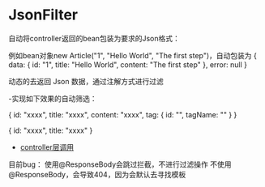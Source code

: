 # JsonFilter

自动将controller返回的bean包装为要求的Json格式：

例如bean对象new Article("1", "Hello World", "The first step")，自动包装为
{
    data: {
        id: "1",
        title: "Hello World",
        content: "The first step"
    },
    error: null
}



动态的去返回 Json 数据，通过注解方式进行过滤

-实现如下效果的自动筛选：

{
    id: "xxxx",
    title: "xxxx",
    content: "xxxx",
    tag: {
       id: "",
       tagName: ""
    }
}

{
    id: "xxxx",
    title: "xxxx"
}


- [controller层调用](/src/main/java/com/json/filter/controller/TestController.java) 

目前bug：
使用@ResponseBody会跳过拦截，不进行过滤操作
不使用@ResponseBody，会导致404，因为会默认去寻找模板

